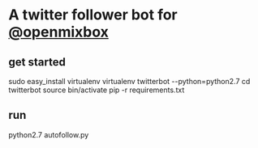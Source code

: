 # A twitter follower bot for [@openmixbox](http://twitter.com/openmixbox)


## get started

  sudo easy_install virtualenv
  virtualenv twitterbot --python=python2.7
  cd twitterbot
  source bin/activate
  pip -r requirements.txt

## run

  python2.7 autofollow.py
